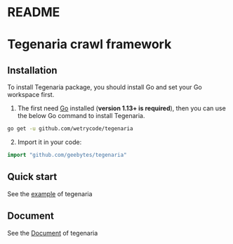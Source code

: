# README
# Tegenaria crawl framework
## Installation
To install Tegenaria package, you should install Go and set your Go workspace first.

1. The first need [Go](https://golang.org/) installed (**version 1.13+ is required**), then you can use the below Go command to install Tegenaria.

```bash
go get -u github.com/wetrycode/tegenaria
```
2. Import it in your code:

```go
import "github.com/geebytes/tegenaria"
```
## Quick start
See the [example](https://github.com/wetrycode/quotesbot) of tegenaria

## Document

See the [Document](docs/ArchitectureDesign.md) of tegenaria
